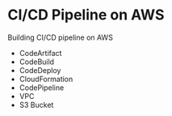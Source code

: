 # CI/CD Pipeline on AWS

Building CI/CD pipeline on AWS


  - CodeArtifact
  - CodeBuild
  - CodeDeploy
  - CloudFormation
  - CodePipeline
  - VPC
  - S3 Bucket
